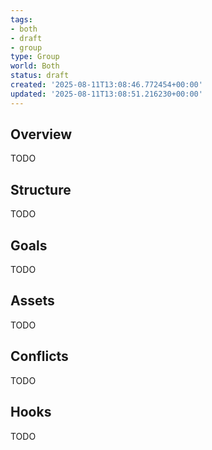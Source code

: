 ```yaml
---
tags:
- both
- draft
- group
type: Group
world: Both
status: draft
created: '2025-08-11T13:08:46.772454+00:00'
updated: '2025-08-11T13:08:51.216230+00:00'
---
```



## Overview

TODO
## Structure

TODO
## Goals

TODO
## Assets

TODO
## Conflicts

TODO
## Hooks

TODO
